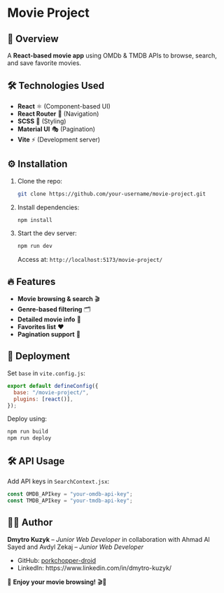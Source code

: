 # Movie Project

## 📌 Overview

A **React-based movie app** using OMDb & TMDB APIs to browse, search, and save favorite movies.

## 🛠️ Technologies Used

- **React** ⚛️ (Component-based UI)
- **React Router** 🚀 (Navigation)
- **SCSS** 🎨 (Styling)
- **Material UI** 🎭 (Pagination)
- **Vite** ⚡ (Development server)

## ⚙️ Installation

1. Clone the repo:
   ```sh
   git clone https://github.com/your-username/movie-project.git
   ```
2. Install dependencies:
   ```sh
   npm install
   ```
3. Start the dev server:
   ```sh
   npm run dev
   ```
   Access at: `http://localhost:5173/movie-project/`

## 🔥 Features

- **Movie browsing & search** 🎬
- **Genre-based filtering** 🗂️
- **Detailed movie info** 📝
- **Favorites list** ❤️
- **Pagination support** 📑

## 🚀 Deployment

Set `base` in `vite.config.js`:

```js
export default defineConfig({
  base: "/movie-project/",
  plugins: [react()],
});
```

Deploy using:

```sh
npm run build
npm run deploy
```

## 🛠️ API Usage

Add API keys in `SearchContext.jsx`:

```jsx
const OMDB_APIkey = "your-omdb-api-key";
const TMDB_APIkey = "your-tmdb-api-key";
```

## 👨‍💻 Author

**Dmytro Kuzyk** – *Junior Web Developer*
in collaboration with Ahmad Al Sayed and Avdyl Zekaj – *Junior Web Developer*

- GitHub: [porkchopper-droid](https://github.com/porkchopper-droid)
- LinkedIn: https\://www\.linkedin.com/in/dmytro-kuzyk/

🚀 **Enjoy your movie browsing!** 🎬🍿